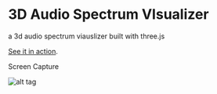 3D Audio Spectrum VIsualizer
============================

a 3d audio spectrum viauslizer built with three.js


[See it in action](http://xia-lj.github.io/3D_Audio_Spectrum_VIsualizer/).

Screen Capture

![alt tag](https://raw.github.com/Wayou/3D_Audio_Spectrum_VIsualizer/master/sources/screenshot.jpg)
